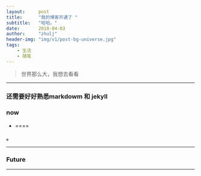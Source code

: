 ```yaml
---
layout:     post
title:      "我的博客开通了 "
subtitle:   "哈哈。"
date:       2018-04-03
author:     "zhulj"
header-img: "img/v1/post-bg-universe.jpg"
tags:
    - 生活
    - 随笔
---
```



> 世界那么大，我想去看看


---

### 还需要好好熟悉markdowm 和 jekyll



### now

* ====

**。**

---

### Future


 
****
 

